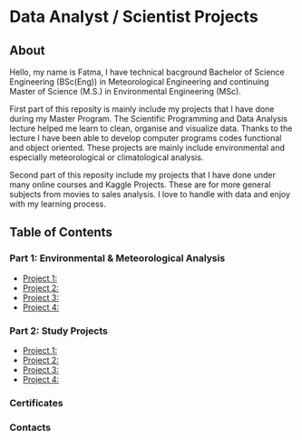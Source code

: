 # Data Analyst / Scientist Projects 

## About 
Hello, my name is Fatma, I have technical bacground Bachelor of Science Engineering (BSc(Eng)) in Meteorological Engineering and continuing Master of Science (M.S.) in Environmental Engineering (MSc). 

First part of this reposity is mainly include my projects that I have done during my Master Program. The Scientific Programming and Data Analysis lecture helped me learn to clean, organise and visualize data. Thanks to the lecture I have been able to develop computer programs codes functional and object oriented. These projects are mainly include environmental and especially meteorological or climatological analysis. 

Second part of this reposity include my projects that I have done under many online courses and Kaggle Projects. These are for more general subjects from movies to sales analysis. I love to handle with data and enjoy with my learning process. 

## Table of Contents
### Part 1: Environmental & Meteorological Analysis
 - [Project 1:]() 
 - [Project 2:]()
 - [Project 3:]()
 - [Project 4:]()

### Part 2: Study Projects
 - [Project 1:]()
 - [Project 2:]()
 - [Project 3:]()
 - [Project 4:]()

### Certificates

### Contacts
